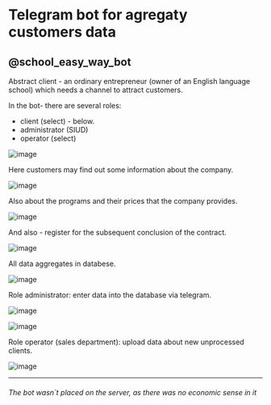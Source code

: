 # Telegram bot for agregaty customers data
## @school_easy_way_bot

Abstract client - an ordinary entrepreneur (owner of an English language school) which needs a channel to attract customers.

In the bot- there are several roles:

- client (select) - below.
- administrator (SIUD)
- operator (select)



![image](https://user-images.githubusercontent.com/108606736/187730655-dcb47b10-941c-457f-996d-36dac6664c2b.png)

Here customers may find out some information about the company. 

![image](https://user-images.githubusercontent.com/108606736/187731644-d6cc9074-bf08-4e26-9184-1308ebb890f8.png)

Also about the programs and their prices that the company provides.

![image](https://user-images.githubusercontent.com/108606736/187731940-ed79ffc8-4c2b-4b13-a574-38573981cdf8.png)

And also - register for the subsequent conclusion of the contract. 

![image](https://user-images.githubusercontent.com/108606736/187732317-cbaa3347-2145-4ae4-89a6-00aa7c022bc2.png)

All data aggregates in databese.

![image](https://user-images.githubusercontent.com/108606736/187732770-3df0dc5b-d496-4d50-bd9f-70c9fd22dd4f.png)



Role administrator: enter data into the database via telegram.

![image](https://user-images.githubusercontent.com/108606736/187751399-e406f7e4-04be-497c-a1b0-8d1677354b33.png)


![image](https://user-images.githubusercontent.com/108606736/187751136-72bf8183-f4aa-4943-9e8c-bad549d5ccd3.png)



Role operator (sales department): upload data about new unprocessed clients.

![image](https://user-images.githubusercontent.com/108606736/187751792-33d0951b-1716-4223-8f22-b7a77145efb7.png)


---
###### The bot wasn`t placed on the server, as there was no economic sense in it
